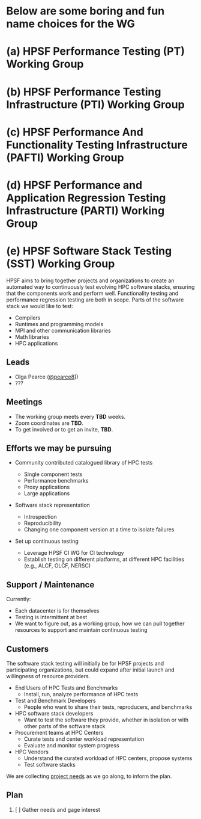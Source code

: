 # Below are some boring and fun name choices for the WG
# (a) HPSF Performance Testing (PT) Working Group
# (b) HPSF Performance Testing Infrastructure (PTI) Working Group
# (c) HPSF Performance And Functionality Testing Infrastructure (PAFTI) Working Group
# (d) HPSF Performance and Application Regression Testing Infrastructure (PARTI) Working Group
# (e) HPSF Software Stack Testing (SST) Working Group

HPSF aims to bring together projects and organizations to create an automated way to continuously 
test evolving HPC software stacks, ensuring that the components work and perform well.
Functionality testing and performance regression testing are both in scope.
Parts of the software stack we would like to test:
* Compilers
* Runtimes and programming models
* MPI and other communication libraries
* Math libraries
* HPC applications
  

## Leads

* Olga Pearce ([@pearce8](https://github.com/pearce8)])
* ???


## Meetings

* The working group meets every **TBD** weeks.
* Zoom coordinates are **TBD**.
* To get involved or to get an invite, **TBD**.


## Efforts we may be pursuing

* Community contributed catalogued library of HPC tests
  * Single component tests
  * Performance benchmarks
  * Proxy applications
  * Large applications

* Software stack representation
  * Introspection
  * Reproducibility
  * Changing one component version at a time to isolate failures

* Set up continuous testing
  * Leverage HPSF CI WG for CI technology
  * Establish testing on different platforms, at different HPC facilities (e.g., ALCF, OLCF, NERSC)


## Support / Maintenance

Currently:
* Each datacenter is for themselves
* Testing is intermittent at best
* We want to figure out, as a working group, how we can pull together resources to support and maintain continuous testing


## Customers

The software stack testing will initially be for HPSF projects and participating organizations, 
but could expand after initial launch and willingness of resource providers.
* End Users of HPC Tests and Benchmarks
  * Install, run, analyze performance of HPC tests
* Test and Benchmark Developers 
  * People who want to share their tests, reproducers, and benchmarks
* HPC software stack developers
  * Want to test the software they provide, whether in isolation or with other parts of the software stack
* Procurement teams at HPC Centers 
  * Curate tests and center workload representation
  * Evaluate and monitor system progress
* HPC Vendors 
  * Understand the curated workload of HPC centers, propose systems
  * Test software stacks

We are collecting [project needs](project-needs) as we go along, to inform the plan.

## Plan
1. [ ] Gather needs and gage interest
